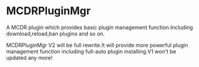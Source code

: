 # MCDRPluginMgr
A MCDR plugin which provides basic plugin management function.Including download,reload,ban plugins and so on.

MCDRPluginMgr V2 will be full rewrite.It will provide more powerful plugin management function including full-auto plugin installing.V1 won't be updated any more!
